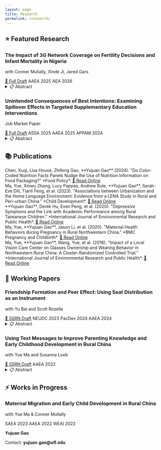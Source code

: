 ```yaml
---
layout: page
title: Research
permalink: /research/
---
```


<div>
  <h2>⭐ Featured Research</h2>
  
  <div>
    <h3>The Impact of 3G Network Coverage on Fertility Decisions and Infant Mortality in Nigeria</h3>
    <p>with Conner Mullally, Xinde Ji, Jared Gars</p>
    <div>
      <a href="https://www.dropbox.com/scl/fi/pfhyodefjudcql85cup67/Broadband_and_Fertility_in_Nigeria.pdf?rlkey=saul6sz7gkdjcjgklc0ye9i4f&st=zjp1v8uy&dl=0">📄 Full Draft</a>
      <span>AAEA 2025</span>
      <span>AEA 2026</span>
    </div>
    <details>
      <summary>📋 Abstract</summary>
      <div>
        This study examines how mobile internet access affects fertility in developing countries using Nigerian Demographic and Health Survey data (2013-2018) and 3G coverage information across 725 local government areas in a staggered rollout design. A one standard deviation increase in 3G coverage reduces birth probability among women aged 12-20 by 1.4-18 percentage points. Effects vary by reproductive history: mobile internet delays fertility among nulliparous women but increases subsequent fertility among young mothers. Mechanism analysis shows fertility reductions operate through delayed cohabitation and childbearing rather than contraceptive uptake. Mobile internet increases high-skill employment and enhances household bargaining power. Findings demonstrate that telecommunications infrastructure reduces fertility through economic empowerment rather than family planning channels, with implications for technology-mediated demographic transitions in developing economies.
      </div>
    </details>
  </div>

  <div>
    <h3>Unintended Consequences of Best Intentions: Examining Spillover Effects in Targeted Supplementary Education Interventions</h3>
    <p>Job Market Paper</p>
    <div>
      <a href="https://www.dropbox.com/scl/fi/z1hparrh8ltcy1te3n7w1/Spillover_Effect.pdf?rlkey=5bcw0rvf4bmk1zjem7mh81mzd&st=1i97r34e&dl=0">📄 Full Draft</a>
      <span>ASSA 2025</span>
      <span>AAEA 2025</span>
      <span>APPAM 2024</span>
    </div>
    <details>
      <summary>📋 Abstract</summary>
      <div>
        Understanding the externalities of targeted interventions is crucial for optimal policy design. This study examines spillover effects of targeted educational interventions through a field experiment across 130 rural Chinese boarding schools, comparing computer-assisted learning (CAL) and workbook interventions. Results show significant negative spillovers from workbook treatments on non-targeted students, particularly those with close peer connections to recipients. The mechanism appears motivational: observing peers receive extra workbook resources reduces non-recipients' confidence in academic effort for career advancement. CAL interventions, conducted outside classrooms, show no such spillovers. Findings highlight the importance of intervention design in competitive, resource-limited settings to avoid unintended consequences on non-targeted individuals.
      </div>
    </details>
  </div>
</div>

<div>
  <h2>📚 Publications</h2>
  
  <div>
    Chen, Xuqi, Lisa House, Zhifeng Gao, **Yujuan Gao** (2024). "Do Color-Coded Nutrition Facts Panels Nudge the Use of Nutrition Information on Food Packaging?" *Food Policy*. <a href="https://doi.org/10.1016/j.foodpol.2024.102730">📖 Read Online</a>
  </div>
  
  <div>
    Ma, Yue, Xinwu Zhang, Lucy Pappas, Andrew Rule, **Yujuan Gao**, Sarah-Eve Dill, Tianli Feng, et al. (2023). "Associations between Urbanization and the Home Language Environment: Evidence from a LENA Study in Rural and Peri-urban China." *Child Development*. <a href="https://doi.org/10.1111/cdev.14034">📖 Read Online</a>
  </div>
  
  <div>
    **Yujuan Gao**, Derek Hu, Even Peng, et al. (2020). "Depressive Symptoms and the Link with Academic Performance among Rural Taiwanese Children." *International Journal of Environmental Research and Public Health*. <a href="https://doi.org/10.3390/ijerph17082778">📖 Read Online</a>
  </div>
  
  <div>
    Ma, Yue, **Yujuan Gao**, Jason Li, et al. (2020). "Maternal Health Behaviors during Pregnancy in Rural Northwestern China." *BMC Pregnancy and Childbirth*. <a href="https://doi.org/10.1186/s12884-020-03444-3">📖 Read Online</a>
  </div>
  
  <div>
    Ma, Yue, **Yujuan Gao**, Wang, Yue, et al. (2018). "Impact of a Local Vision Care Center on Glasses Ownership and Wearing Behavior in Northwestern Rural China: A Cluster-Randomized Controlled Trial." *International Journal of Environmental Research and Public Health*. <a href="https://doi.org/10.3390/ijerph15122783">📖 Read Online</a>
  </div>
</div>

<div>
  <h2>🔬 Working Papers</h2>
  
  <div>
    <h3>Friendship Formation and Peer Effect: Using Seat Distribution as an Instrument</h3>
    <p>with Yu Bai and Scott Rozelle</p>
    <a href="https://dx.doi.org/10.2139/ssrn.4828554">📄 SSRN Draft</a>
    <span>NEUDC 2023</span>
    <span>PacDev 2024</span>
    <span>AAEA 2024</span>
    <details>
      <summary>📋 Abstract</summary>
      <div>
        This study investigates peer effects on academic performance using network theory and instrumental variables with 2,956 primary school students in rural China. Study groups significantly enhance achievement by 0.11 standard deviations, with stronger effects among male students, lower performers, and cohesive groups. Mediation analysis identifies intrinsic motivation as the primary mechanism driving peer effects through enhanced autonomous learning behaviors. Results suggest that optimizing spatial proximity in peer networks represents a cost-efficient policy instrument for human capital accumulation in resource-constrained settings, leveraging existing human capital without substantial additional inputs.
      </div>
    </details>
  </div>

  <div>
    <h3>Using Text Messages to Improve Parenting Knowledge and Early Childhood Development in Rural China</h3>
    <p>with Yue Ma and Susanna Loeb</p>
    <a href="https://ssrn.com/abstract=4969618">📄 SSRN Draft</a>
    <span>AAEA 2022</span>
    <details>
      <summary>📋 Abstract</summary>
      <div>
        This paper evaluates a text messaging-based parenting program (Tips-by-Text) among 1,096 low-income mothers in 6 counties in rural northwestern China. Overall, our results show substantial, positive impacts of Tips-by-Text on parenting knowledge (ITT = 0.222 SD, p < 0.01) and some critical stimulating parenting practices. While the average treatment effects on other parenting practices and early childhood development outcomes at ages 0-3 are statistically insignificant in the sample overall, we found large heterogeneities in the treatment effects consistent with three behavioral economics concepts: lack of information, inattention, and motivated cognition.
      </div>
    </details>
  </div>
</div>

<div>
  <h2>⚡ Works in Progress</h2>
  
  <div>
    <h3>Maternal Migration and Early Child Development in Rural China</h3>
    <p>with Yue Ma & Conner Mullally</p>
    <span>SAEA 2023</span>
    <span>AAEA 2022</span>
    <span>WEAI 2022</span>
  </div>
</div>

<div>
  <p><strong>Yujuan Gao</strong></p>
  <p>Contact: <strong>yujuan.gao@ufl.edu</strong></p>
</div>
